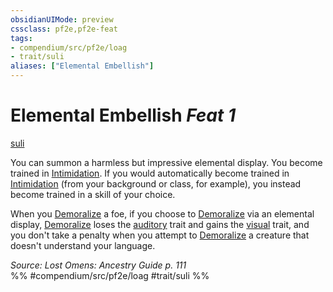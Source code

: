 ```yaml
---
obsidianUIMode: preview
cssclass: pf2e,pf2e-feat
tags:
- compendium/src/pf2e/loag
- trait/suli
aliases: ["Elemental Embellish"]
---
```

# Elemental Embellish  *Feat 1*  
[suli](../../rules/traits/suli-b2.md)  


You can summon a harmless but impressive elemental display. You become trained in [Intimidation](../skills.md#Intimidation). If you would automatically become trained in [Intimidation](../skills.md#Intimidation) (from your background or class, for example), you instead become trained in a skill of your choice.

When you [Demoralize](../../rules/actions/demoralize.md) a foe, if you choose to [Demoralize](../../rules/actions/demoralize.md) via an elemental display, [Demoralize](../../rules/actions/demoralize.md) loses the [auditory](../../rules/traits/auditory.md) trait and gains the [visual](../../rules/traits/visual.md) trait, and you don't take a penalty when you attempt to [Demoralize](../../rules/actions/demoralize.md) a creature that doesn't understand your language.

*Source: Lost Omens: Ancestry Guide p. 111*  
%% #compendium/src/pf2e/loag #trait/suli %%